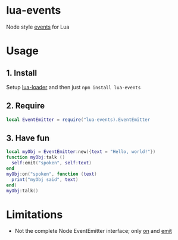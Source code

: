 # lua-events

Node style [events](http://nodejs.org/api/events.html) for Lua

# Usage

## 1. Install
Setup [lua-loader](https://github.com/wscherphof/lua-loader) and then just `npm install lua-events`

## 2. Require
```lua
local EventEmitter = require("lua-events).EventEmitter
```

## 3. Have fun
```lua
local myObj = EventEmitter:new({text = "Hello, world!"})
function myObj:talk ()
  self:emit("spoken", self:text)
end
myObj:on("spoken", function (text)
  print("myObj said", text)
end)
myObj:talk()
```

# Limitations

- Not the complete Node EventEmitter interface; only [on](http://nodejs.org/api/events.html#events_emitter_on_event_listener) and [emit](http://nodejs.org/api/events.html#events_emitter_emit_event_arg1_arg2)
